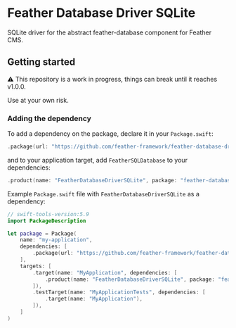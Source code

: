 # Feather  Database Driver SQLite

SQLite driver for the abstract feather-database component for Feather CMS.

## Getting started

⚠️ This repository is a work in progress, things can break until it reaches v1.0.0. 

Use at your own risk.

### Adding the dependency

To add a dependency on the package, declare it in your `Package.swift`:

```swift
.package(url: "https://github.com/feather-framework/feather-database-driver-sqlite", .upToNextMinor(from: "0.2.0")),
```

and to your application target, add `FeatherSQLDatabase` to your dependencies:

```swift
.product(name: "FeatherDatabaseDriverSQLite", package: "feather-database-driver-sqlite")
```

Example `Package.swift` file with `FeatherDatabaseDriverSQLite` as a dependency:

```swift
// swift-tools-version:5.9
import PackageDescription

let package = Package(
    name: "my-application",
    dependencies: [
        .package(url: "https://github.com/feather-framework/feather-database-driver-sqlite", .upToNextMinor(from: "0.2.0")),
    ],
    targets: [
        .target(name: "MyApplication", dependencies: [
            .product(name: "FeatherDatabaseDriverSQLite", package: "feather-database-driver-sqlite")
        ]),
        .testTarget(name: "MyApplicationTests", dependencies: [
            .target(name: "MyApplication"),
        ]),
    ]
)
```

